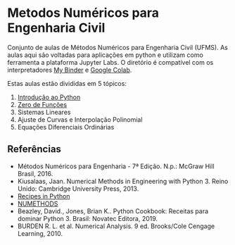 # Metodos Numéricos para Engenharia Civil

Conjunto de aulas de Métodos Numéricos para Engenharia Civil (UFMS). As aulas aqui são voltadas para aplicações em python e utilizam como ferramenta a plataforma Jupyter Labs. O diretório é compatível com os interpretadores [My Binder](https://mybinder.org/v2/gh/Worth-Option/Metodos_Numericos_UFMS/HEAD) e [Google Colab](https://colab.research.google.com/).

Estas aulas estão divididas em 5 tópicos:

1. [Introdução ao Python](https://mybinder.org/v2/gh/Worth-Option/Metodos_Numericos_UFMS/4b7e5736c0025e06e36a37a36b2cb51c64aeb628)
2. [Zero de Funções](https://mybinder.org/v2/gh/Worth-Option/Metodos_Numericos_UFMS/a76ec05b257c14d989b657998071664c2f0009df)
3. Sistemas Lineares
4. Ajuste de Curvas e Interpolação Polinomial
5. Equações Diferenciais Ordinárias

## Referências

- Métodos Numéricos para Engenharia - 7ª Edição. N.p.: McGraw Hill Brasil, 2016.
- Kiusalaas, Jaan. Numerical Methods in Engineering with Python 3. Reino Unido: Cambridge University Press, 2013.
- [Recipes in Python](http://obswww.unige.ch/~simond/Documentations/Python/recipes_in_python.html)
- [NUMETHODS](https://github.com/tiagoburiol/NUMETHODS)
- Beazley, David., Jones, Brian K.. Python Cookbook: Receitas para dominar Python 3. Brasil: Novatec Editora, 2019.
- BURDEN R. L. et al. Numerical Analysis. 9 ed. Brooks/Cole Cengage Learning, 2010.
